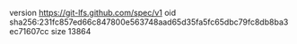 version https://git-lfs.github.com/spec/v1
oid sha256:231fc857ed66c847800e563748aad65d35fa5fc65dbc79fc8db8ba3ec71607cc
size 13864
